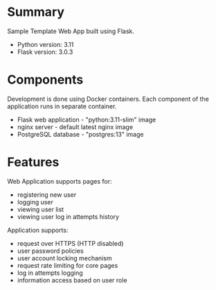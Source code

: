 # Summary 

Sample Template Web App built using Flask. 

* Python version: 3.11
* Flask version: 3.0.3

# Components

Development is done using Docker containers. Each component of the application runs in separate container. 

* Flask web application - "python:3.11-slim" image
* nginx server - default latest nginx image
* PostgreSQL database - "postgres:13" image

# Features

Web Application supports pages for:

* registering new user 
* logging user 
* viewing user list
* viewing user log in attempts history 

Application supports:

* request over HTTPS (HTTP disabled)
* user password policies
* user account locking mechanism 
* request rate limiting for core pages 
* log in attempts logging 
* information access based on user role 
